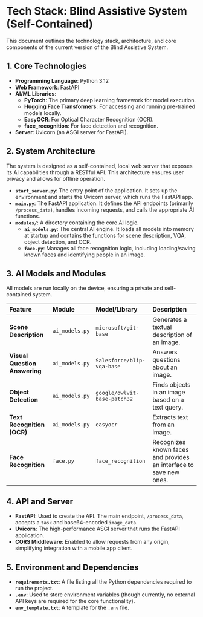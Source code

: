 # Tech Stack: Blind Assistive System (Self-Contained)

This document outlines the technology stack, architecture, and core components of the current version of the Blind Assistive System.

## 1. Core Technologies

- **Programming Language**: Python 3.12
- **Web Framework**: FastAPI
- **AI/ML Libraries**:
  - **PyTorch**: The primary deep learning framework for model execution.
  - **Hugging Face Transformers**: For accessing and running pre-trained models locally.
  - **EasyOCR**: For Optical Character Recognition (OCR).
  - **face_recognition**: For face detection and recognition.
- **Server**: Uvicorn (an ASGI server for FastAPI).

## 2. System Architecture

The system is designed as a self-contained, local web server that exposes its AI capabilities through a RESTful API. This architecture ensures user privacy and allows for offline operation.

- **`start_server.py`**: The entry point of the application. It sets up the environment and starts the Uvicorn server, which runs the FastAPI app.
- **`main.py`**: The FastAPI application. It defines the API endpoints (primarily `/process_data`), handles incoming requests, and calls the appropriate AI functions.
- **`modules/`**: A directory containing the core AI logic.
  - **`ai_models.py`**: The central AI engine. It loads all models into memory at startup and contains the functions for scene description, VQA, object detection, and OCR.
  - **`face.py`**: Manages all face recognition logic, including loading/saving known faces and identifying people in an image.

## 3. AI Models and Modules

All models are run locally on the device, ensuring a private and self-contained system.

| Feature | Module | Model/Library | Description |
| :--- | :--- | :--- | :--- |
| **Scene Description** | `ai_models.py` | `microsoft/git-base` | Generates a textual description of an image. |
| **Visual Question Answering** | `ai_models.py` | `Salesforce/blip-vqa-base` | Answers questions about an image. |
| **Object Detection** | `ai_models.py` | `google/owlvit-base-patch32` | Finds objects in an image based on a text query. |
| **Text Recognition (OCR)** | `ai_models.py` | `easyocr` | Extracts text from an image. |
| **Face Recognition** | `face.py` | `face_recognition` | Recognizes known faces and provides an interface to save new ones. |

## 4. API and Server

- **FastAPI**: Used to create the API. The main endpoint, `/process_data`, accepts a `task` and base64-encoded `image_data`.
- **Uvicorn**: The high-performance ASGI server that runs the FastAPI application.
- **CORS Middleware**: Enabled to allow requests from any origin, simplifying integration with a mobile app client.

## 5. Environment and Dependencies

- **`requirements.txt`**: A file listing all the Python dependencies required to run the project.
- **`.env`**: Used to store environment variables (though currently, no external API keys are required for the core functionality).
- **`env_template.txt`**: A template for the `.env` file.
